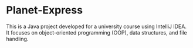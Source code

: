 # Planet-Express
This is a Java project developed for a university course using IntelliJ IDEA. It focuses on object-oriented programming (OOP), data structures, and file handling.
